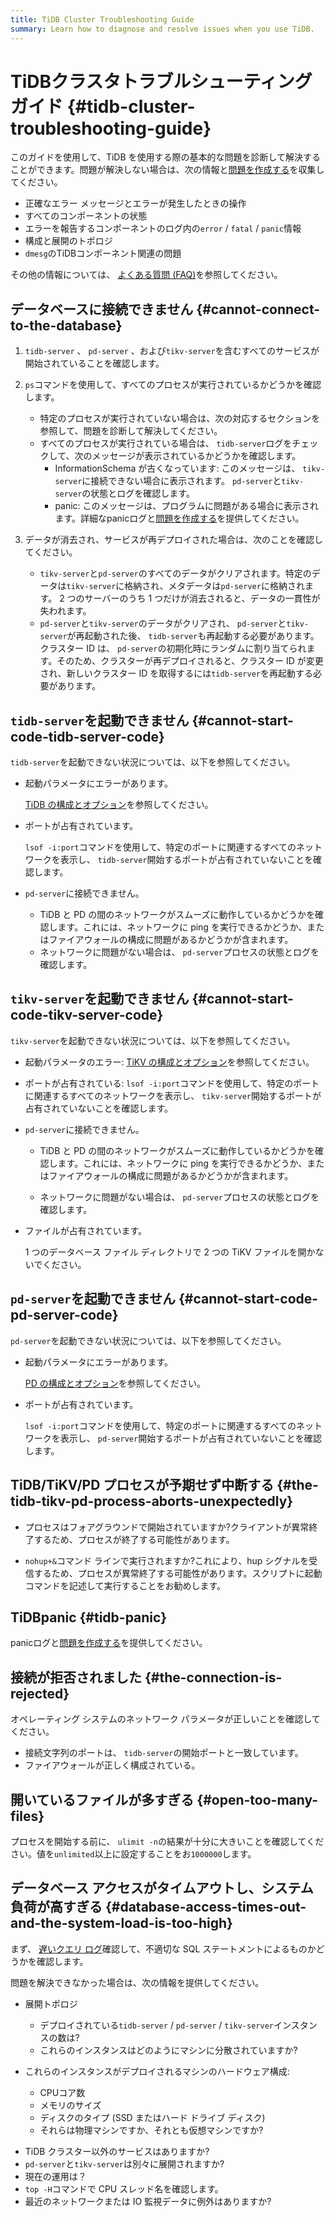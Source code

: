 ```yaml
---
title: TiDB Cluster Troubleshooting Guide
summary: Learn how to diagnose and resolve issues when you use TiDB.
---
```


# TiDBクラスタトラブルシューティング ガイド {#tidb-cluster-troubleshooting-guide}

このガイドを使用して、TiDB を使用する際の基本的な問題を診断して解決することができます。問題が解決しない場合は、次の情報と[問題を作成する](https://github.com/pingcap/tidb/issues/new/choose)を収集してください。

-   正確なエラー メッセージとエラーが発生したときの操作
-   すべてのコンポーネントの状態
-   エラーを報告するコンポーネントのログ内の`error` / `fatal` / `panic`情報
-   構成と展開のトポロジ
-   `dmesg`のTiDBコンポーネント関連の問題

その他の情報については、 [よくある質問 (FAQ)](/faq/tidb-faq.md)を参照してください。

## データベースに接続できません {#cannot-connect-to-the-database}

1.  `tidb-server` 、 `pd-server` 、および`tikv-server`を含むすべてのサービスが開始されていることを確認します。

2.  `ps`コマンドを使用して、すべてのプロセスが実行されているかどうかを確認します。

    -   特定のプロセスが実行されていない場合は、次の対応するセクションを参照して、問題を診断して解決してください。

    <!---->

    -   すべてのプロセスが実行されている場合は、 `tidb-server`ログをチェックして、次のメッセージが表示されているかどうかを確認します。
        -   InformationSchema が古くなっています: このメッセージは、 `tikv-server`に接続できない場合に表示されます。 `pd-server`と`tikv-server`の状態とログを確認します。
        -   panic: このメッセージは、プログラムに問題がある場合に表示されます。詳細なpanicログと[問題を作成する](https://github.com/pingcap/tidb/issues/new/choose)を提供してください。

3.  データが消去され、サービスが再デプロイされた場合は、次のことを確認してください。

    -   `tikv-server`と`pd-server`のすべてのデータがクリアされます。特定のデータは`tikv-server`に格納され、メタデータは`pd-server`に格納されます。 2 つのサーバーのうち 1 つだけが消去されると、データの一貫性が失われます。
    -   `pd-server`と`tikv-server`のデータがクリアされ、 `pd-server`と`tikv-server`が再起動された後、 `tidb-server`も再起動する必要があります。クラスター ID は、 `pd-server`の初期化時にランダムに割り当てられます。そのため、クラスターが再デプロイされると、クラスター ID が変更され、新しいクラスター ID を取得するには`tidb-server`を再起動する必要があります。

## <code>tidb-server</code>を起動できません {#cannot-start-code-tidb-server-code}

`tidb-server`を起動できない状況については、以下を参照してください。

-   起動パラメータにエラーがあります。

    [TiDB の構成とオプション](/command-line-flags-for-tidb-configuration.md)を参照してください。

-   ポートが占有されています。

    `lsof -i:port`コマンドを使用して、特定のポートに関連するすべてのネットワークを表示し、 `tidb-server`開始するポートが占有されていないことを確認します。

<!---->

-   `pd-server`に接続できません。

    -   TiDB と PD の間のネットワークがスムーズに動作しているかどうかを確認します。これには、ネットワークに ping を実行できるかどうか、またはファイアウォールの構成に問題があるかどうかが含まれます。
    -   ネットワークに問題がない場合は、 `pd-server`プロセスの状態とログを確認します。

## <code>tikv-server</code>を起動できません {#cannot-start-code-tikv-server-code}

`tikv-server`を起動できない状況については、以下を参照してください。

-   起動パラメータのエラー: [TiKV の構成とオプション](/command-line-flags-for-tikv-configuration.md)を参照してください。

-   ポートが占有されている: `lsof -i:port`コマンドを使用して、特定のポートに関連するすべてのネットワークを表示し、 `tikv-server`開始するポートが占有されていないことを確認します。

<!---->

-   `pd-server`に接続できません。

    -   TiDB と PD の間のネットワークがスムーズに動作しているかどうかを確認します。これには、ネットワークに ping を実行できるかどうか、またはファイアウォールの構成に問題があるかどうかが含まれます。

    -   ネットワークに問題がない場合は、 `pd-server`プロセスの状態とログを確認します。

<!---->

-   ファイルが占有されています。

    1 つのデータベース ファイル ディレクトリで 2 つの TiKV ファイルを開かないでください。

## <code>pd-server</code>を起動できません {#cannot-start-code-pd-server-code}

`pd-server`を起動できない状況については、以下を参照してください。

-   起動パラメータにエラーがあります。

    [PD の構成とオプション](/command-line-flags-for-pd-configuration.md)を参照してください。

-   ポートが占有されています。

    `lsof -i:port`コマンドを使用して、特定のポートに関連するすべてのネットワークを表示し、 `pd-server`開始するポートが占有されていないことを確認します。

## TiDB/TiKV/PD プロセスが予期せず中断する {#the-tidb-tikv-pd-process-aborts-unexpectedly}

-   プロセスはフォアグラウンドで開始されていますか?クライアントが異常終了するため、プロセスが終了する可能性があります。

-   `nohup+&`コマンド ラインで実行されますか?これにより、hup シグナルを受信するため、プロセスが異常終了する可能性があります。スクリプトに起動コマンドを記述して実行することをお勧めします。

## TiDBpanic {#tidb-panic}

panicログと[問題を作成する](https://github.com/pingcap/tidb/issues/new/choose)を提供してください。

## 接続が拒否されました {#the-connection-is-rejected}

オペレーティング システムのネットワーク パラメータが正しいことを確認してください。

-   接続文字列のポートは、 `tidb-server`の開始ポートと一致しています。
-   ファイアウォールが正しく構成されている。

## 開いているファイルが多すぎる {#open-too-many-files}

プロセスを開始する前に、 `ulimit -n`の結果が十分に大きいことを確認してください。値を`unlimited`以上に設定することをお`1000000`します。

## データベース アクセスがタイムアウトし、システム負荷が高すぎる {#database-access-times-out-and-the-system-load-is-too-high}

まず、 [遅いクエリ ログ](/identify-slow-queries.md)確認して、不適切な SQL ステートメントによるものかどうかを確認します。

問題を解決できなかった場合は、次の情報を提供してください。

-   展開トポロジ

    -   デプロイされている`tidb-server` / `pd-server` / `tikv-server`インスタンスの数は?
    -   これらのインスタンスはどのようにマシンに分散されていますか?

-   これらのインスタンスがデプロイされるマシンのハードウェア構成:

    -   CPUコア数
    -   メモリのサイズ
    -   ディスクのタイプ (SSD またはハード ドライブ ディスク)
    -   それらは物理マシンですか、それとも仮想マシンですか?

<!---->

-   TiDB クラスター以外のサービスはありますか?
-   `pd-server`と`tikv-server`は別々に展開されますか?
-   現在の運用は？
-   `top -H`コマンドで CPU スレッド名を確認します。
-   最近のネットワークまたは IO 監視データに例外はありますか?
